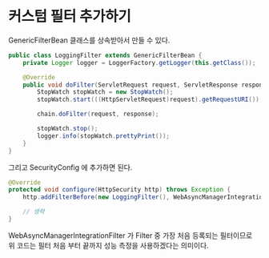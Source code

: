 # 커스텀 필터 추가하기

GenericFilterBean 클래스를 상속받아서 만들 수 있다.

```java
public class LoggingFilter extends GenericFilterBean {
    private Logger logger = LoggerFactory.getLogger(this.getClass());

    @Override
    public void doFilter(ServletRequest request, ServletResponse response, FilterChain chain) throws IOException, ServletException {
        StopWatch stopWatch = new StopWatch();
        stopWatch.start(((HttpServletRequest)request).getRequestURI());

        chain.doFilter(request, response);

        stopWatch.stop();
        logger.info(stopWatch.prettyPrint());
    }
}
```

그리고 SecurityConfig 에 추가하면 된다.

```java
@Override
protected void configure(HttpSecurity http) throws Exception {
    http.addFilterBefore(new LoggingFilter(), WebAsyncManagerIntegrationFilter.class);

    // 생략
}
```

WebAsyncManagerIntegrationFilter 가 Filter 중 가장 처음 등록되는 필터이므로 위 코드는 필터 처음 부터 끝까지 성능 측정을 사용하겠다는 의미이다.
